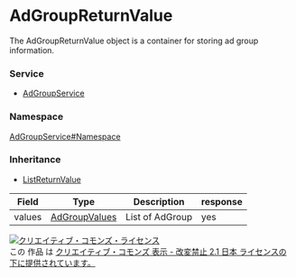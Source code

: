 

# AdGroupReturnValue

The AdGroupReturnValue object is a container for storing ad group information.

### Service

+ [AdGroupService](../../services/AdGroupService.md)

### Namespace

[AdGroupService#Namespace](../../services/AdGroupService.md#namespace)

### Inheritance

+ [ListReturnValue](../Common/ListReturnValue.md)

| Field | Type | Description | response |
| ----- | ---- | ----------- | -------- |
| values | [AdGroupValues](./AdGroupValues.md) | List of AdGroup | yes | |

<a rel="license" href="http://creativecommons.org/licenses/by-nd/2.1/jp/"><img alt="クリエイティブ・コモンズ・ライセンス" style="border-width:0" src="https://i.creativecommons.org/l/by-nd/2.1/jp/88x31.png" /></a><br />この 作品 は <a rel="license" href="http://creativecommons.org/licenses/by-nd/2.1/jp/">クリエイティブ・コモンズ 表示 - 改変禁止 2.1 日本 ライセンスの下に提供されています。</a>
